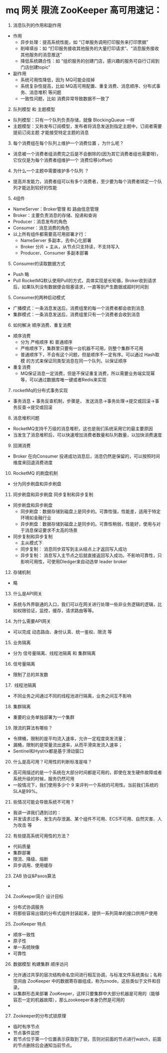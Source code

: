 # mq 网关 限流 ZooKeeper 高可用速记：
1. 消息队列的作用和副作用
- 作用
    - 异步处理：提高系统性能，如 “订单服务调用打印服务来打印票据”
    - 削峰填谷：如 “打印服务接收其他服务的大量打印请求”、“消息服务接收其他服务的消息推送”
    - 降低系统耦合性：如 “组织服务的创建门店，感兴趣的服务可自行订阅到门店创建topic”
- 副作用
    - 系统可用性降低，因为 MQ可能会挂掉
    - 系统复杂性提高，比如 MQ高可用配置、重复消费、消息顺序、分布式事务、消息堆积 等问题
    - 一致性问题，比如 消费异常导致数据不一致了
2. 队列模型 和 主题模型
- 队列模型：只有一个队列负责存储，就像 BlockingQueue 一样
- 主题模型：又称发布订阅模型，发布者将消息发送到指定主题中，订阅者需要 提前订阅主题 才能接受特定主题的消息
3. 每个消费组在每个队列上维护一个消费位置 ，为什么呢？
- 消息被一个消费者组消费完之后是不会删除的(因为其它消费者组也需要呀)，它仅仅是为每个消费者组维护一个 消费位移(offset) 
4. 为什么一个主题中需要维护多个队列 ？
- 提高并发能力，消费者组可以有多个消费者，至少要为每个消费者绑定一个队列才能达到较好的性能
5. 4组件
- NameServer：Broker管理 和 路由信息管理 
- Broker：主要负责消息的存储、投递和查询
- Producer：消息发布的角色
- Consumer：消息消费的角色
- 以上所有组件都需要高可用部署才行：
    - NameServer 多副本，去中心化部署
    - Broker 分片 + 主从，从节点只支持读，不支持写入
    - Producer、Consumer 多副本部署
5. Consumer的读取数据方式
- Push 略
- Pull RocketMQ默认使用Pull的方式，具体实现是长轮循，Broker收到请求后，如果队列没有数据便会阻塞请求，一直等到产生数据或超时时间到
5. Consumer的两种启动模式
- 广播模式：一条消息发送后，消费组里的每一个消费者都会收到消息
- 集群模式：一条消息发送后，消费组里只有一个消费者会收到消息
6. 如何解决 顺序消费、重复消费
- 顺序消费
    - 分为 严格顺序 和 普通顺序
    - 严格顺序下，集群里只要有一台机器不可用，则整个集群不可用
    - 普通顺序下，不会有这个问题，但是顺序不一定有序。可以通过 Hash取模 的方式来保证同类型消息在同一个队列，以保证顺序
- 重复消费
    - MQ保证消息一定消费，但是不保证重复消费，所以需要业务端实现幂等，可以通过数据库唯一键或者Redis来实现
7. rocketMq的分布式事务实现
- 事务消息 + 事务反查机制，步骤是， 发送消息->事务处理->提交或回滚->事务反查->提交或回滚
8. 消息堆积问题
- RocketMQ支持千万级的消息堆积，这也是我们系统采用它的最主要原因
- 当发生了消息堆积后，可以快速增加消费者数量和队列数量，以加快消费速度
9. 回溯消费
- Broker 在向Consumer 投递成功消息后，消息仍然是保留的，可以按照时间维度来回退消费进度
10. RocketMQ 的刷盘机制
- 分为同步刷盘和异步刷盘
11. 同步刷盘和异步刷盘 同步复制和异步复制
- 同步刷盘和异步刷盘
    - 同步刷盘：数据存储到磁盘上是同步的。可靠性强，性能差，适用于特定环境如金融行业
    - 异步刷盘：数据存储到磁盘上是同步的。可靠性稍弱，性能好，使用与对于消息保证要求不太高的场景
- 同步复制和异步复制
    - 主从模式下
    - 同步复制： 消息同步双写到主从结点上才返回写入成功 
    - 异步复制： 消息写入主节点之后就直接返回写入成功。不影响可靠性，只影响可用性，可使用Dledger来自动选举 leader broker
12. 存储机制
- 略
13. 什么是API网关
- 系统与外界联通的入口，我们可以在网关进行处理一些非业务逻辑的逻辑，比如权限验证，监控，缓存，请求路由等等。
14. 为什么需要API网关
- 可以完成 动态路由、身份认真、统一鉴权、限流 等
15. 业务隔离
- 分为 信号量隔离、线程池隔离 和 集群隔离
16. 信号量隔离
- 限制了总的并发数
17.  线程池隔离
- 不同业务之间通过不同的线程池进行隔离，业务之间互不影响
18. 集群隔离
- 重要的业务单独部署为一个集群
19. 限流的算法有哪些？
- 令牌桶，限制的是平均流入速率，允许一定程度突发流量；
- 漏桶，限制的是常量流出速率，从而平滑突发流入速率；
- Sentinel和Hystrix都是基于滑动窗口
20. 什么是高可用？可用性的判断标准是啥？
- 高可用描述的是一个系统在大部分时间都是可用的，即使在发生硬件故障或者系统升级的时候，服务仍然可用
- 一般情况下，我们使用多少个 9 来评判一个系统的可用性。当前我们系统的SLA是99%。
21. 些情况可能会导致系统不可用？
- 我讲一讲我们遇到过的：
- 并发请求过多、发生内存泄漏、某个组件不可用、ECS不可用、自然灾害、人为攻击 等
22. 有些提高系统可用性的方法？
- 代码质量
- 集群部署
- 限流、降级、熔断
- 异步调用、使用缓存
23. ZAB 协议&Paxos算法
- 
24. ZooKeeper简介 设计目标
- 分布式协调服务
- 将那些容易出错的分布式组件封装起来，提供一系列简单的接口供用户使用
25. ZooKeeper 特点
- 顺序一致性
- 原子性
- 单一系统映像
- 可靠性
26. 数据模型  构建集群 顺序访问
- 允许通过共享的层次结构命名空间进行相互协调，与标准文件系统类似；名称空间由 ZooKeeper 中的数据寄存器组成，称为znode，这些类似于文件和目录。
- 以集群形态来部署 ZooKeeper，这样只要集群中大部分机器是可用的（能够容忍一定的机器故障），那么zookeeper本身仍然是可用的
- 
27. Zookeeper的分布式锁原理
- 临时有序节点
- 节点事件监控
- 若节点位于第一个位置表示获取到了锁，否则对前面的节点进行watch，前面的节点删除后会通知当前节点。
